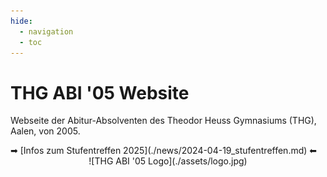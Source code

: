 ```yaml
---
hide:
  - navigation
  - toc
---
```


# THG ABI '05 Website

Webseite der Abitur-Absolventen des Theodor Heuss Gymnasiums (THG), Aalen, von 2005.

<div markdown class="home-news-banner"> ➡ [Infos zum Stufentreffen 2025](./news/2024-04-19_stufentreffen.md) ⬅ </div>

<div markdown style="text-align:center">
![THG ABI '05 Logo](./assets/logo.jpg)
</div>